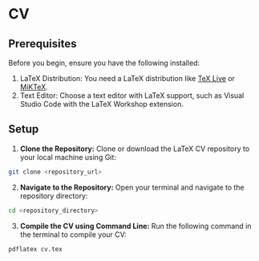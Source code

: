 # CV

## Prerequisites

Before you begin, ensure you have the following installed:

1. LaTeX Distribution: You need a LaTeX distribution like [TeX Live](https://tug.org/texlive/) or [MiKTeX](https://miktex.org/).
2. Text Editor: Choose a text editor with LaTeX support, such as Visual Studio Code with the LaTeX Workshop extension.

## Setup

1. **Clone the Repository:** Clone or download the LaTeX CV repository to your local machine using Git:
```bash
git clone <repository_url>
```
2. **Navigate to the Repository:** Open your terminal and navigate to the repository directory:
```bash
cd <repository_directory>
```
3. **Compile the CV using Command Line:** Run the following command in the terminal to compile your CV:
```bash
pdflatex cv.tex
```